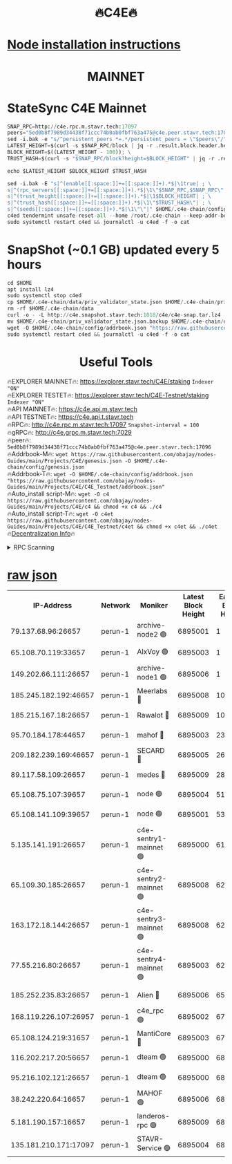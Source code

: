 <h1 align="center"> 🔥C4E🔥</h1>

[Node installation instructions](https://github.com/obajay/nodes-Guides/tree/main/Projects/C4E)
=

<h1 align="center"> MAINNET</h1>

# StateSync C4E Mainnet
```python
SNAP_RPC=http://c4e.rpc.m.stavr.tech:17097
peers="5ed0b8f7989d34438f71ccc74b0ab0fbf763a475@c4e.peer.stavr.tech:17096"
sed -i.bak -e "s/^persistent_peers *=.*/persistent_peers = \"$peers\"/" $HOME/.c4e-chain/config/config.toml
LATEST_HEIGHT=$(curl -s $SNAP_RPC/block | jq -r .result.block.header.height); \
BLOCK_HEIGHT=$((LATEST_HEIGHT - 100)); \
TRUST_HASH=$(curl -s "$SNAP_RPC/block?height=$BLOCK_HEIGHT" | jq -r .result.block_id.hash)

echo $LATEST_HEIGHT $BLOCK_HEIGHT $TRUST_HASH

sed -i.bak -E "s|^(enable[[:space:]]+=[[:space:]]+).*$|\1true| ; \
s|^(rpc_servers[[:space:]]+=[[:space:]]+).*$|\1\"$SNAP_RPC,$SNAP_RPC\"| ; \
s|^(trust_height[[:space:]]+=[[:space:]]+).*$|\1$BLOCK_HEIGHT| ; \
s|^(trust_hash[[:space:]]+=[[:space:]]+).*$|\1\"$TRUST_HASH\"| ; \
s|^(seeds[[:space:]]+=[[:space:]]+).*$|\1\"\"|" $HOME/.c4e-chain/config/config.toml
c4ed tendermint unsafe-reset-all --home /root/.c4e-chain --keep-addr-book
sudo systemctl restart c4ed && journalctl -u c4ed -f -o cat
```
# SnapShot (~0.1 GB) updated every 5 hours
```python
cd $HOME
apt install lz4
sudo systemctl stop c4ed
cp $HOME/.c4e-chain/data/priv_validator_state.json $HOME/.c4e-chain/priv_validator_state.json.backup
rm -rf $HOME/.c4e-chain/data
curl -o - -L http://c4e.snapshot.stavr.tech:1018/c4e/c4e-snap.tar.lz4 | lz4 -c -d - | tar -x -C $HOME/.c4e-chain --strip-components 2
mv $HOME/.c4e-chain/priv_validator_state.json.backup $HOME/.c4e-chain/data/priv_validator_state.json
wget -O $HOME/.c4e-chain/config/addrbook.json "https://raw.githubusercontent.com/obajay/nodes-Guides/main/Projects/C4E/addrbook.json"
sudo systemctl restart c4ed && journalctl -u c4ed -f -o cat
```
 <h1 align="center"> Useful Tools</h1>

🔥EXPLORER MAINNET🔥:  https://explorer.stavr.tech/C4E/staking            `Indexer "ON"` \
🔥EXPLORER TESTET🔥:   https://explorer.stavr.tech/C4E-Testnet/staking     `Indexer "ON"` \
🔥API MAINNET🔥:       https://c4e.api.m.stavr.tech \
🔥API TESTNET🔥:       https://c4e.api.t.stavr.tech \
🔥RPC🔥:               http://c4e.rpc.m.stavr.tech:17097                  `Snapshot-interval = 100` \
🔥gRPC🔥:              http://c4e.grpc.m.stavr.tech:7029 \
🔥peer🔥:              `5ed0b8f7989d34438f71ccc74b0ab0fbf763a475@c4e.peer.stavr.tech:17096` \
🔥Addrbook-M🔥:    ```wget https://raw.githubusercontent.com/obajay/nodes-Guides/main/Projects/C4E/genesis.json -O $HOME/.c4e-chain/config/genesis.json``` \
🔥Addrbook-T🔥:    ```wget -O $HOME/.c4e-chain/config/addrbook.json "https://raw.githubusercontent.com/obajay/nodes-Guides/main/Projects/C4E/C4E_Testnet/addrbook.json"``` \
🔥Auto_install script-M🔥: ```wget -O c4 https://raw.githubusercontent.com/obajay/nodes-Guides/main/Projects/C4E/c4 && chmod +x c4 && ./c4``` \
🔥Auto_install script-T🔥: ```wget -O c4et https://raw.githubusercontent.com/obajay/nodes-Guides/main/Projects/C4E/C4E_Testnet/c4et && chmod +x c4et && ./c4et``` \
🔥[Decentralization Info](https://github.com/obajay/StateSync-snapshots/tree/main/Projects/C4E/Decentralization)🔥




<details>
<summary>RPC Scanning</summary>

<h2 align="center"> We scan nodes in real time every 4 hours. And we provide the final result of RPC endpoints.
We cannot influence the operation of these nodes in any way. </h2>


```python
If Voting Power is higher than 0 --> then the Node is a validator of the network and may be subject to attack and be a potential threat to the chain.
```
```python
We marked such validators with a red symbol
```

</details>

[raw json](https://rpc-check.c4e.stavr.tech/c4e/rpc-c4e-result.json)
=



<table><tr><th>IP-Address</th><th>Network</th><th>Moniker</th><th>Latest Block Height</th><th>Earliest Block Height</th><th>Catching Up</th><th>Tx Index</th><th>Voting Power</th><th>Scan Time</th></tr><tr><td>79.137.68.96:26657</td><td>perun-1</td><td>archive-node2 🟢</td><td>6895001</td><td>1</td><td>False</td><td>on</td><td>0</td><td>2024-01-26T04:24:26.549423529UTC</td></tr><tr><td>65.108.70.119:33657</td><td>perun-1</td><td>AlxVoy 🟢</td><td>6895003</td><td>1</td><td>False</td><td>on</td><td>0</td><td>2024-01-26T04:24:41.609420996UTC</td></tr><tr><td>149.202.66.111:26657</td><td>perun-1</td><td>archive-node1 🟢</td><td>6895006</td><td>1</td><td>False</td><td>on</td><td>0</td><td>2024-01-26T04:24:58.309770043UTC</td></tr><tr><td>185.245.182.192:46657</td><td>perun-1</td><td>Meerlabs 🔴</td><td>6895008</td><td>1051501</td><td>False</td><td>on</td><td>527310</td><td>2024-01-26T04:25:08.037969052UTC</td></tr><tr><td>185.215.167.18:26657</td><td>perun-1</td><td>Rawalot 🔴</td><td>6895009</td><td>1090501</td><td>False</td><td>on</td><td>701423</td><td>2024-01-26T04:25:20.313323110UTC</td></tr><tr><td>95.70.184.178:44657</td><td>perun-1</td><td>mahof 🔴</td><td>6895003</td><td>2342001</td><td>False</td><td>off</td><td>1865533</td><td>2024-01-26T04:24:40.754659719UTC</td></tr><tr><td>209.182.239.169:46657</td><td>perun-1</td><td>SECARD 🔴</td><td>6895005</td><td>2616101</td><td>False</td><td>off</td><td>1136703</td><td>2024-01-26T04:24:53.364591445UTC</td></tr><tr><td>89.117.58.109:26657</td><td>perun-1</td><td>medes 🔴</td><td>6895009</td><td>2826001</td><td>False</td><td>off</td><td>1484927</td><td>2024-01-26T04:25:15.334784731UTC</td></tr><tr><td>65.108.75.107:39657</td><td>perun-1</td><td>node 🟢</td><td>6895004</td><td>5198801</td><td>False</td><td>on</td><td>0</td><td>2024-01-26T04:24:44.180617415UTC</td></tr><tr><td>65.108.141.109:39657</td><td>perun-1</td><td>node 🟢</td><td>6895001</td><td>5303301</td><td>False</td><td>on</td><td>0</td><td>2024-01-26T04:24:29.141189358UTC</td></tr><tr><td>5.135.141.191:26657</td><td>perun-1</td><td>c4e-sentry1-mainnet 🟢</td><td>6895000</td><td>6198001</td><td>False</td><td>on</td><td>0</td><td>2024-01-26T04:24:25.455201641UTC</td></tr><tr><td>65.109.30.185:26657</td><td>perun-1</td><td>c4e-sentry2-mainnet 🟢</td><td>6895008</td><td>6238301</td><td>False</td><td>on</td><td>0</td><td>2024-01-26T04:25:07.622551872UTC</td></tr><tr><td>163.172.18.144:26657</td><td>perun-1</td><td>c4e-sentry3-mainnet 🟢</td><td>6895008</td><td>6239001</td><td>False</td><td>on</td><td>0</td><td>2024-01-26T04:25:08.846184207UTC</td></tr><tr><td>77.55.216.80:26657</td><td>perun-1</td><td>c4e-sentry4-mainnet 🟢</td><td>6895003</td><td>6241001</td><td>False</td><td>on</td><td>0</td><td>2024-01-26T04:24:41.192783769UTC</td></tr><tr><td>185.252.235.83:26657</td><td>perun-1</td><td>Alien 🔴</td><td>6895006</td><td>6502501</td><td>False</td><td>on</td><td>1136703</td><td>2024-01-26T04:25:00.790236113UTC</td></tr><tr><td>168.119.226.107:26957</td><td>perun-1</td><td>c4e_rpc 🟢</td><td>6895002</td><td>6795002</td><td>False</td><td>on</td><td>0</td><td>2024-01-26T04:24:33.564444009UTC</td></tr><tr><td>65.108.124.219:31657</td><td>perun-1</td><td>MantiCore 🔴</td><td>6895003</td><td>6795003</td><td>False</td><td>off</td><td>193320</td><td>2024-01-26T04:24:40.231902345UTC</td></tr><tr><td>116.202.217.20:56657</td><td>perun-1</td><td>dteam 🟢</td><td>6895000</td><td>6800901</td><td>False</td><td>on</td><td>0</td><td>2024-01-26T04:24:25.707528132UTC</td></tr><tr><td>95.216.102.121:26657</td><td>perun-1</td><td>dteam 🟢</td><td>6895000</td><td>6885001</td><td>False</td><td>on</td><td>0</td><td>2024-01-26T04:24:26.141075686UTC</td></tr><tr><td>38.242.220.64:16657</td><td>perun-1</td><td>MAHOF 🟢</td><td>6895006</td><td>6885501</td><td>False</td><td>on</td><td>0</td><td>2024-01-26T04:24:55.836960351UTC</td></tr><tr><td>5.181.190.157:16657</td><td>perun-1</td><td>landeros-rpc 🟢</td><td>6895009</td><td>6894001</td><td>False</td><td>on</td><td>0</td><td>2024-01-26T04:25:19.894440388UTC</td></tr><tr><td>135.181.210.171:17097</td><td>perun-1</td><td>STAVR-Service 🟢</td><td>6895004</td><td>6894201</td><td>False</td><td>on</td><td>0</td><td>2024-01-26T04:24:44.706281616UTC</td></tr></table>
